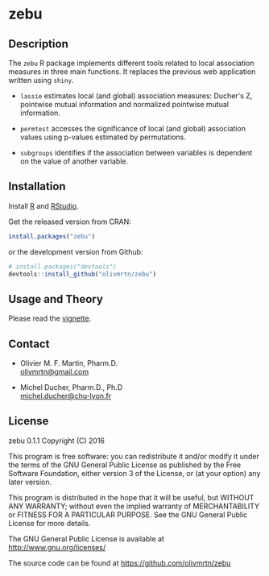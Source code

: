 # zebu

## Description

The `zebu` R package implements different tools related to local association measures in three main functions. It replaces the previous web application written using `shiny`.

- `lassie` estimates local (and global) association measures: Ducher's Z, pointwise mutual information and normalized pointwise mutual information.

- `permtest` accesses the significance of local (and global) association values using p-values estimated by permutations.

- `subgroups` identifies if the association between variables is dependent on the value of another variable.

## Installation

Install [R](https://www.r-project.org/) and [RStudio](https://www.rstudio.com/).

Get the released version from CRAN:
```R
install.packages("zebu")
```

or the development version from Github:

```R
# install.packages("devtools")
devtools::install_github("olivmrtn/zebu")
```

## Usage and Theory

Please read the [vignette](http://cdn.rawgit.com/olivmrtn/zebu/master/inst/doc/zebu.html).

## Contact

* Olivier M. F. Martin, Pharm.D.  
[olivmrtn@gmail.com](mailto:olivmrtn@gmail.com)

* Michel Ducher, Pharm.D., Ph.D  
[michel.ducher@chu-lyon.fr](mailto:michel.ducher@chu-lyon.fr)

## License

zebu 0.1.1
Copyright (C) 2016

This program is free software: you can redistribute it and/or modify it under the terms of the GNU General Public License as published by the Free Software Foundation, either version 3 of the License, or (at your option) any later version.

This program is distributed in the hope that it will be useful, but WITHOUT ANY WARRANTY; without even the implied warranty of MERCHANTABILITY or FITNESS FOR A PARTICULAR PURPOSE. See the GNU General Public License for more details.

The GNU General Public License is available at http://www.gnu.org/licenses/

The source code can be found at https://github.com/olivmrtn/zebu
